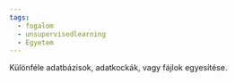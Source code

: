 ```yaml
---
tags:
  - fogalom
  - unsupervisedlearning
  - Egyetem
---
```


Különféle adatbázisok, adatkockák, vagy fájlok egyesítése.